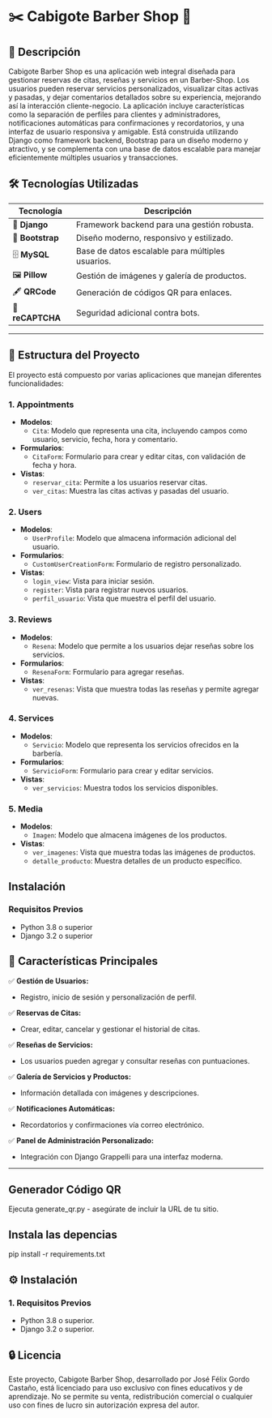 # ✂️ **Cabigote Barber Shop** 🌟

## 📝 **Descripción**

Cabigote Barber Shop es una aplicación web integral diseñada para gestionar reservas de citas, reseñas y servicios en un Barber-Shop. Los usuarios pueden reservar servicios personalizados, visualizar citas activas y pasadas, y dejar comentarios detallados sobre su experiencia, mejorando así la interacción cliente-negocio. La aplicación incluye características como la separación de perfiles para clientes y administradores, notificaciones automáticas para confirmaciones y recordatorios, y una interfaz de usuario responsiva y amigable. Está construida utilizando Django como framework backend, Bootstrap para un diseño moderno y atractivo, y se complementa con una base de datos escalable para manejar eficientemente múltiples usuarios y transacciones.

## 🛠️ **Tecnologías Utilizadas**

| **Tecnología**    | **Descripción**                                |
|--------------------|-----------------------------------------------|
| 🐍 **Django**      | Framework backend para una gestión robusta.  |
| 🎨 **Bootstrap**   | Diseño moderno, responsivo y estilizado.     |
| 🗄️ **MySQL**        | Base de datos escalable para múltiples usuarios. |
| 🖼️ **Pillow**      | Gestión de imágenes y galería de productos.  |
| 🖋️ **QRCode**      | Generación de códigos QR para enlaces.       |
| 🔐 **reCAPTCHA**   | Seguridad adicional contra bots.             |

---

## 📂 **Estructura del Proyecto**

El proyecto está compuesto por varias aplicaciones que manejan diferentes funcionalidades:

### 1. Appointments

- **Modelos**: 
  - `Cita`: Modelo que representa una cita, incluyendo campos como usuario, servicio, fecha, hora y comentario.
- **Formularios**: 
  - `CitaForm`: Formulario para crear y editar citas, con validación de fecha y hora.
- **Vistas**: 
  - `reservar_cita`: Permite a los usuarios reservar citas.
  - `ver_citas`: Muestra las citas activas y pasadas del usuario.

### 2. Users

- **Modelos**: 
  - `UserProfile`: Modelo que almacena información adicional del usuario.
- **Formularios**: 
  - `CustomUserCreationForm`: Formulario de registro personalizado.
- **Vistas**: 
  - `login_view`: Vista para iniciar sesión.
  - `register`: Vista para registrar nuevos usuarios.
  - `perfil_usuario`: Vista que muestra el perfil del usuario.

### 3. Reviews

- **Modelos**: 
  - `Resena`: Modelo que permite a los usuarios dejar reseñas sobre los servicios.
- **Formularios**: 
  - `ResenaForm`: Formulario para agregar reseñas.
- **Vistas**: 
  - `ver_resenas`: Vista que muestra todas las reseñas y permite agregar nuevas.

### 4. Services

- **Modelos**: 
  - `Servicio`: Modelo que representa los servicios ofrecidos en la barbería.
- **Formularios**: 
  - `ServicioForm`: Formulario para crear y editar servicios.
- **Vistas**: 
  - `ver_servicios`: Muestra todos los servicios disponibles.

### 5. Media

- **Modelos**: 
  - `Imagen`: Modelo que almacena imágenes de los productos.
- **Vistas**: 
  - `ver_imagenes`: Vista que muestra todas las imágenes de productos.
  - `detalle_producto`: Muestra detalles de un producto específico.

## Instalación

### Requisitos Previos

- Python 3.8 o superior
- Django 3.2 o superior

## 🚀 **Características Principales**

✅ **Gestión de Usuarios:**
- Registro, inicio de sesión y personalización de perfil.

✅ **Reservas de Citas:**
- Crear, editar, cancelar y gestionar el historial de citas.

✅ **Reseñas de Servicios:**
- Los usuarios pueden agregar y consultar reseñas con puntuaciones.

✅ **Galería de Servicios y Productos:**
- Información detallada con imágenes y descripciones.

✅ **Notificaciones Automáticas:**
- Recordatorios y confirmaciones vía correo electrónico.

✅ **Panel de Administración Personalizado:**
- Integración con Django Grappelli para una interfaz moderna.

---

## Generador Código QR

Ejecuta generate_qr.py - asegúrate de incluir la URL de tu sitio.


## Instala las depencias

pip install -r requirements.txt

## ⚙️ **Instalación**

### **1. Requisitos Previos**
- Python 3.8 o superior.
- Django 3.2 o superior.


## 🔒 Licencia

Este proyecto, Cabigote Barber Shop, desarrollado por José Félix Gordo Castaño, está licenciado para uso exclusivo con fines educativos y de aprendizaje. No se permite su venta, redistribución comercial o cualquier uso con fines de lucro sin autorización expresa del autor.




